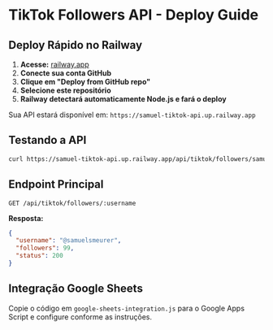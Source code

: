 # TikTok Followers API - Deploy Guide

## Deploy Rápido no Railway

1. **Acesse:** [railway.app](https://railway.app)
2. **Conecte sua conta GitHub**
3. **Clique em "Deploy from GitHub repo"**
4. **Selecione este repositório**
5. **Railway detectará automaticamente Node.js e fará o deploy**

Sua API estará disponível em: `https://samuel-tiktok-api.up.railway.app`

## Testando a API

```bash
curl https://samuel-tiktok-api.up.railway.app/api/tiktok/followers/samuelsmeurer
```

## Endpoint Principal

`GET /api/tiktok/followers/:username`

**Resposta:**
```json
{
  "username": "@samuelsmeurer",
  "followers": 99,
  "status": 200
}
```

## Integração Google Sheets

Copie o código em `google-sheets-integration.js` para o Google Apps Script e configure conforme as instruções.